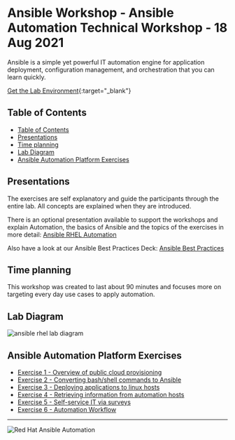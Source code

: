 # Ansible Workshop - Ansible Automation Technical Workshop - 18 Aug 2021

Ansible is a simple yet powerful IT automation engine for application deployment, configuration management, and orchestration that you can learn quickly.

[Get the Lab Environment](http://6c9c.example.opentlc.com/){:target="_blank"}

## Table of Contents

* [Table of Contents](#table-of-contents)
* [Presentations](#presentations)
* [Time planning](#time-planning)
* [Lab Diagram](#lab-diagram)
* [Ansible Automation Platform Exercises](#ansible-automation-platform-exercises)

## Presentations

The exercises are self explanatory and guide the participants through the entire lab. All concepts are explained when they are introduced.

There is an optional presentation available to support the workshops and explain Automation, the basics of Ansible and the topics of the exercises in more detail:
[Ansible RHEL Automation](../../decks/ansible_rhel_90.pdf)

Also have a look at our Ansible Best Practices Deck:
[Ansible Best Practices](../../decks/ansible_best_practices.pdf)

## Time planning

This workshop was created to last about 90 minutes and focuses more on targeting every day use cases to apply automation.

## Lab Diagram

![ansible rhel lab diagram](../../images/rhel_lab_diagram.png)

## Ansible Automation Platform Exercises

 - [Exercise 1 - Overview of public cloud provisioning](1-setup)
 - [Exercise 2 - Converting bash/shell commands to Ansible](2-adhoc)
 - [Exercise 3 - Deploying applications to linux hosts](3-playbook)
 - [Exercise 4 - Retrieving information from automation hosts](4-variables)
 - [Exercise 5 - Self-service IT via surveys](5-surveys)
 - [Exercise 6 - Automation Workflow](../ansible_rhel/2.6-workflows)

---
![Red Hat Ansible Automation](../../images/rh-ansible-automation-platform.png)
